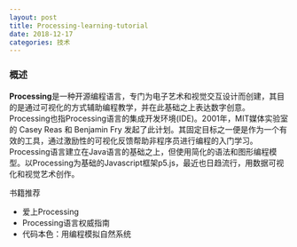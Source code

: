 ```yaml
---
layout: post
title: Processing-learning-tutorial
date: 2018-12-17
categories: 技术
---
```


### 概述

**Processing**是一种开源编程语言，专门为电子艺术和视觉交互设计而创建，其目的是通过可视化的方式辅助编程教学，并在此基础之上表达数字创意。Processing也指Processing语言的集成开发环境(IDE)。2001年，MIT媒体实验室的 Casey Reas 和 Benjamin Fry 发起了此计划。其固定目标之一便是作为一个有效的工具，通过激励性的可视化反馈帮助非程序员进行编程的入门学习。Processing语言建立在Java语言的基础之上，但使用简化的语法和图形编程模型。以Processing为基础的Javascript框架p5.js，最近也日趋流行，用数据可视化和视觉艺术创作。



书籍推荐

* 爱上Processing
* Processing语言权威指南
* 代码本色：用编程模拟自然系统